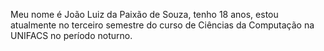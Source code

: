 Meu nome é João Luiz da Paixão de Souza, tenho 18 anos, estou atualmente no terceiro semestre do curso de Ciências da Computação na UNIFACS no período noturno.